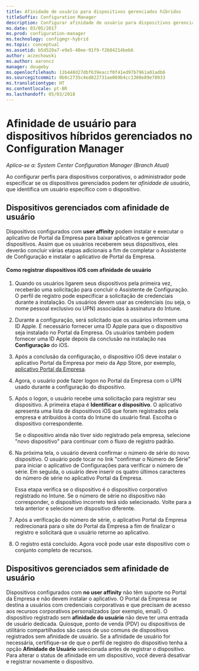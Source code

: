```yaml
---
title: Afinidade de usuário para dispositivos gerenciados híbridos
titleSuffix: Configuration Manager
description: Configurar afinidade de usuário para dispositivos gerenciados no Configuration Manager.
ms.date: 03/05/2017
ms.prod: configuration-manager
ms.technology: configmgr-hybrid
ms.topic: conceptual
ms.assetid: b5d520a7-e9e5-40ee-91f9-f2684214beb6
author: aczechowski
ms.author: aaroncz
manager: dougeby
ms.openlocfilehash: 11b448d27dbf639eaccf0f41ed97b7961a01adb6
ms.sourcegitcommit: 0b0c2735c4ed822731ae069b4cc1380e89e78933
ms.translationtype: HT
ms.contentlocale: pt-BR
ms.lasthandoff: 05/03/2018
---
```

# <a name="user-affinity-for-hybrid-managed-devices-in-configuration-manager"></a>Afinidade de usuário para dispositivos híbridos gerenciados no Configuration Manager

*Aplica-se a: System Center Configuration Manager (Branch Atual)*

Ao configurar perfis para dispositivos corporativos, o administrador pode especificar se os dispositivos gerenciados podem ter *afinidade de usuário*, que identifica um usuário específico com o dispositivo.  

##  <a name="BKMK_iOSCP"></a> Dispositivos gerenciados com afinidade de usuário  
 Dispositivos configurados com **user affinity** podem instalar e executar o aplicativo de Portal da Empresa para baixar aplicativos e gerenciar dispositivos. Assim que os usuários receberem seus dispositivos, eles deverão concluir várias etapas adicionais a fim de completar o Assistente de Configuração e instalar o aplicativo de Portal da Empresa.  

#### <a name="how-to-enroll-ios-devices-with-user-affinity"></a>Como registrar dispositivos iOS com afinidade de usuário  

1.  Quando os usuários ligarem seus dispositivos pela primeira vez, receberão uma solicitação para concluir o Assistente de Configuração. O perfil de registro pode especificar a solicitação de credenciais durante a instalação. Os usuários devem usar as credenciais (ou seja, o nome pessoal exclusivo ou UPN) associadas à assinatura do Intune.  

2.  Durante a configuração, será solicitado que os usuários informem uma ID Apple. É necessário fornecer uma ID Apple para que o dispositivo seja instalado no Portal da Empresa. Os usuários também podem fornecer uma ID Apple depois da conclusão na instalação nas **Configuração** do iOS.  

3.  Após a conclusão da configuração, o dispositivo iOS deve instalar o aplicativo Portal da Empresa por meio da App Store, por exemplo, [aplicativo Portal da Empresa](https://itunes.apple.com/us/app/id719171358).  

4.  Agora, o usuário pode fazer logon no Portal da Empresa com o UPN usado durante a configuração do dispositivo.  

5.  Após o logon, o usuário recebe uma solicitação para registrar seu dispositivo. A primeira etapa é **Identificar o dispositivo**. O aplicativo apresenta uma lista de dispositivos iOS que foram registrados pela empresa e atribuídos à conta do Intune do usuário final. Escolha o dispositivo correspondente.  

     Se o dispositivo ainda não tiver sido registrado pela empresa, selecione "novo dispositivo" para continuar com o fluxo de registro padrão.  

6.  Na próxima tela, o usuário deverá confirmar o número de série do novo dispositivo. O usuário pode tocar no link "confirmar o Número de Série" para iniciar o aplicativo de Configurações para verificar o número de série. Em seguida, o usuário deve inserir os quatro últimos caracteres do número de série no aplicativo Portal da Empresa.  

     Essa etapa verifica se o dispositivo é o dispositivo corporativo registrado no Intune. Se o número de série no dispositivo não corresponder, o dispositivo incorreto terá sido selecionado. Volte para a tela anterior e selecione um dispositivo diferente.  

7.  Após a verificação do número de série, o aplicativo Portal da Empresa redirecionará para o site do Portal da Empresa a fim de finalizar o registro e solicitará que o usuário retorne ao aplicativo.  

8.  O registro está concluído. Agora você pode usar este dispositivo com o conjunto completo de recursos.  

##  <a name="BKMK_noUA"></a> Dispositivos gerenciados sem afinidade de usuário  
 Dispositivos configurados com **no user affinity** não têm suporte no Portal da Empresa e não devem instalar o aplicativo. O Portal da Empresa se destina a usuários com credenciais corporativas e que precisam de acesso aos recursos corporativos personalizados (por exemplo, email). O dispositivo registrado sem **afinidade do usuário** não deve ter uma entrada de usuário dedicada. Quiosque, ponto de venda (PDV) ou dispositivos de utilitário compartilhados são casos de uso comuns de dispositivos registrados sem afinidade de usuário. Se a afinidade de usuário for necessária, certifique-se de que o perfil de registro do dispositivo tenha a opção **Afinidade de Usuário** selecionada antes de registrar o dispositivo. Para alterar o status de afinidade em um dispositivo, você deverá desativar e registrar novamente o dispositivo.
